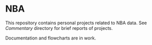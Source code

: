 # NBA

This repository contains personal projects related to NBA data. See *Commentary* directory for brief reports of projects.

Documentation and flowcharts are in work.
